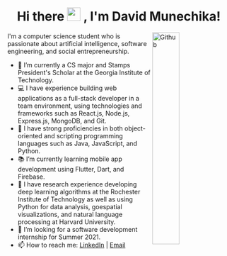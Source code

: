 <h1 align = "center">Hi there <img src="https://raw.githubusercontent.com/MartinHeinz/MartinHeinz/master/wave.gif" width="30px">
, I'm David Munechika!
</h1>

<img width="35%" align="right" alt="Github" src="https://user-images.githubusercontent.com/48678280/88862734-4903af80-d201-11ea-968b-9c939d88a37c.gif" />

I'm a computer science student who is passionate about artificial intelligence, software engineering, and social entrepreneurship.

- 🐝  I’m currently a CS major and Stamps President's Scholar at the Georgia Institute of Technology.
- 💻  I have experience building web applications as a full-stack developer in a team environment, using technologies and frameworks such as React.js, Node.js, Express.js, MongoDB, and Git.
- 💪  I have strong proficiencies in both object-oriented and scripting programming languages such as Java, JavaScript, and Python. 
- 📚  I’m currently learning mobile app development using Flutter, Dart, and Firebase.
- 🔬  I have research experience developing deep learning algorithms at the Rochester Institute of Technology as well as using Python for data analysis, goespatial visualizations, and natural language processing at Harvard University.
- 👯  I’m looking for a software development internship for Summer 2021. 
- 📫  How to reach me: [LinkedIn](https://www.linkedin.com/in/dmunechika) | [Email](mailto:david.munechika@gatech.edu)

<!--![David's GitHub stats](https://github-readme-stats.vercel.app/api?username=davidmunechika&show_icons=true&theme=dark) -->

